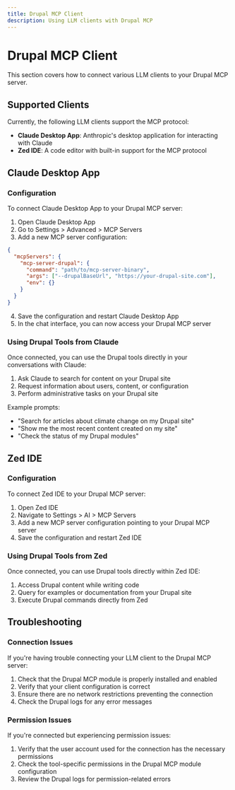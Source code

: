 ```yaml
---
title: Drupal MCP Client
description: Using LLM clients with Drupal MCP
---
```


# Drupal MCP Client

This section covers how to connect various LLM clients to your Drupal MCP server.

## Supported Clients

Currently, the following LLM clients support the MCP protocol:

- **Claude Desktop App**: Anthropic's desktop application for interacting with Claude
- **Zed IDE**: A code editor with built-in support for the MCP protocol

## Claude Desktop App

### Configuration

To connect Claude Desktop App to your Drupal MCP server:

1. Open Claude Desktop App
2. Go to Settings > Advanced > MCP Servers
3. Add a new MCP server configuration:

```json
{
  "mcpServers": {
    "mcp-server-drupal": {
      "command": "path/to/mcp-server-binary",
      "args": ["--drupalBaseUrl", "https://your-drupal-site.com"],
      "env": {}
    }
  }
}
```

4. Save the configuration and restart Claude Desktop App
5. In the chat interface, you can now access your Drupal MCP server

### Using Drupal Tools from Claude

Once connected, you can use the Drupal tools directly in your conversations with Claude:

1. Ask Claude to search for content on your Drupal site
2. Request information about users, content, or configuration
3. Perform administrative tasks on your Drupal site

Example prompts:

- "Search for articles about climate change on my Drupal site"
- "Show me the most recent content created on my site"
- "Check the status of my Drupal modules"

## Zed IDE

### Configuration

To connect Zed IDE to your Drupal MCP server:

1. Open Zed IDE
2. Navigate to Settings > AI > MCP Servers
3. Add a new MCP server configuration pointing to your Drupal MCP server
4. Save the configuration and restart Zed IDE

### Using Drupal Tools from Zed

Once connected, you can use Drupal tools directly within Zed IDE:

1. Access Drupal content while writing code
2. Query for examples or documentation from your Drupal site
3. Execute Drupal commands directly from Zed

## Troubleshooting

### Connection Issues

If you're having trouble connecting your LLM client to the Drupal MCP server:

1. Check that the Drupal MCP module is properly installed and enabled
2. Verify that your client configuration is correct
3. Ensure there are no network restrictions preventing the connection
4. Check the Drupal logs for any error messages

### Permission Issues

If you're connected but experiencing permission issues:

1. Verify that the user account used for the connection has the necessary permissions
2. Check the tool-specific permissions in the Drupal MCP module configuration
3. Review the Drupal logs for permission-related errors 